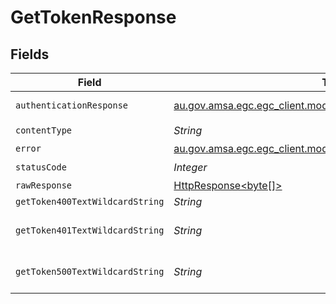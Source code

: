 # GetTokenResponse


## Fields

| Field                                                                                                                    | Type                                                                                                                     | Required                                                                                                                 | Description                                                                                                              |
| ------------------------------------------------------------------------------------------------------------------------ | ------------------------------------------------------------------------------------------------------------------------ | ------------------------------------------------------------------------------------------------------------------------ | ------------------------------------------------------------------------------------------------------------------------ |
| `authenticationResponse`                                                                                                 | [au.gov.amsa.egc.egc_client.models.shared.AuthenticationResponse](../../models/shared/AuthenticationResponse.md)         | :heavy_minus_sign:                                                                                                       | token and expiry time                                                                                                    |
| `contentType`                                                                                                            | *String*                                                                                                                 | :heavy_check_mark:                                                                                                       | N/A                                                                                                                      |
| `error`                                                                                                                  | [au.gov.amsa.egc.egc_client.models.shared.Error](../../models/shared/Error.md)                                           | :heavy_minus_sign:                                                                                                       | Bad request                                                                                                              |
| `statusCode`                                                                                                             | *Integer*                                                                                                                | :heavy_check_mark:                                                                                                       | N/A                                                                                                                      |
| `rawResponse`                                                                                                            | [HttpResponse<byte[]>](https://docs.oracle.com/en/java/javase/11/docs/api/java.net.http/java/net/http/HttpResponse.html) | :heavy_minus_sign:                                                                                                       | N/A                                                                                                                      |
| `getToken400TextWildcardString`                                                                                          | *String*                                                                                                                 | :heavy_minus_sign:                                                                                                       | Bad request                                                                                                              |
| `getToken401TextWildcardString`                                                                                          | *String*                                                                                                                 | :heavy_minus_sign:                                                                                                       | Unauthorized (must authenticate)                                                                                         |
| `getToken500TextWildcardString`                                                                                          | *String*                                                                                                                 | :heavy_minus_sign:                                                                                                       | Unexpected error on the server                                                                                           |